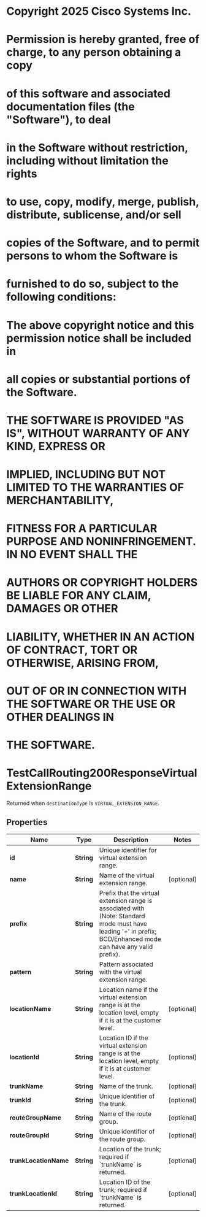 <!--  Copyright 2025 Cisco Systems Inc.

Permission is hereby granted, free of charge, to any person obtaining a copy
of this software and associated documentation files (the "Software"), to deal
in the Software without restriction, including without limitation the rights
to use, copy, modify, merge, publish, distribute, sublicense, and/or sell
copies of the Software, and to permit persons to whom the Software is
furnished to do so, subject to the following conditions:

The above copyright notice and this permission notice shall be included in
all copies or substantial portions of the Software.

THE SOFTWARE IS PROVIDED "AS IS", WITHOUT WARRANTY OF ANY KIND, EXPRESS OR
IMPLIED, INCLUDING BUT NOT LIMITED TO THE WARRANTIES OF MERCHANTABILITY,
FITNESS FOR A PARTICULAR PURPOSE AND NONINFRINGEMENT. IN NO EVENT SHALL THE
AUTHORS OR COPYRIGHT HOLDERS BE LIABLE FOR ANY CLAIM, DAMAGES OR OTHER
LIABILITY, WHETHER IN AN ACTION OF CONTRACT, TORT OR OTHERWISE, ARISING FROM,
OUT OF OR IN CONNECTION WITH THE SOFTWARE OR THE USE OR OTHER DEALINGS IN
THE SOFTWARE.-->
# Copyright 2025 Cisco Systems Inc.
#
# Permission is hereby granted, free of charge, to any person obtaining a copy
# of this software and associated documentation files (the "Software"), to deal
# in the Software without restriction, including without limitation the rights
# to use, copy, modify, merge, publish, distribute, sublicense, and/or sell
# copies of the Software, and to permit persons to whom the Software is
# furnished to do so, subject to the following conditions:
#
# The above copyright notice and this permission notice shall be included in
# all copies or substantial portions of the Software.
#
# THE SOFTWARE IS PROVIDED "AS IS", WITHOUT WARRANTY OF ANY KIND, EXPRESS OR
# IMPLIED, INCLUDING BUT NOT LIMITED TO THE WARRANTIES OF MERCHANTABILITY,
# FITNESS FOR A PARTICULAR PURPOSE AND NONINFRINGEMENT. IN NO EVENT SHALL THE
# AUTHORS OR COPYRIGHT HOLDERS BE LIABLE FOR ANY CLAIM, DAMAGES OR OTHER
# LIABILITY, WHETHER IN AN ACTION OF CONTRACT, TORT OR OTHERWISE, ARISING FROM,
# OUT OF OR IN CONNECTION WITH THE SOFTWARE OR THE USE OR OTHER DEALINGS IN
# THE SOFTWARE.



# TestCallRouting200ResponseVirtualExtensionRange

Returned when `destinationType` is `VIRTUAL_EXTENSION_RANGE`.

## Properties

| Name | Type | Description | Notes |
|------------ | ------------- | ------------- | -------------|
|**id** | **String** | Unique identifier for virtual extension range. |  |
|**name** | **String** | Name of the virtual extension range. |  [optional] |
|**prefix** | **String** | Prefix that the virtual extension range is associated with (Note: Standard mode must have leading &#39;+&#39; in prefix; BCD/Enhanced mode can have any valid prefix). |  |
|**pattern** | **String** | Pattern associated with the virtual extension range. |  |
|**locationName** | **String** | Location name if the virtual extension range is at the location level, empty if it is at the customer level. |  [optional] |
|**locationId** | **String** | Location ID if the virtual extension range is at the location level, empty if it is at customer level. |  [optional] |
|**trunkName** | **String** | Name of the trunk. |  [optional] |
|**trunkId** | **String** | Unique identifier of the trunk. |  [optional] |
|**routeGroupName** | **String** | Name of the route group. |  [optional] |
|**routeGroupId** | **String** | Unique identifier of the route group. |  [optional] |
|**trunkLocationName** | **String** | Location of the trunk; required if &#x60;trunkName&#x60; is returned. |  [optional] |
|**trunkLocationId** | **String** | Location ID of the trunk; required if &#x60;trunkName&#x60; is returned. |  [optional] |



